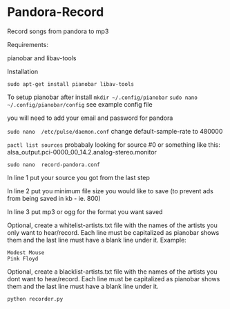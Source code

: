 # Pandora-Record

Record songs from pandora to mp3

Requirements:

pianobar and libav-tools

Installation

```sudo apt-get install pianobar libav-tools```

To setup pianobar after install 
```mkdir ~/.config/pianobar```
```sudo nano ~/.config/pianobar/config```
see example config file 

you will need to add your email and password for pandora

```sudo nano  /etc/pulse/daemon.conf```
change default-sample-rate to 480000

```pactl list sources```
probabaly looking for source #0 or something like this:  alsa_output.pci-0000_00_14.2.analog-stereo.monitor

```sudo nano  record-pandora.conf```

In line 1 put your source you got from the last step

In line 2 put you minimum file size you would like to save (to prevent ads from being saved in kb - ie. 800)

In line 3 put mp3 or ogg for the format you want saved

Optional, create a whitelist-artists.txt file with the names of the artists you only want to hear/record. Each line must be capitalized as pianobar shows them and the last line must have a blank line under it. Example:

```
Modest Mouse
Pink Floyd

```

Optional, create a blacklist-artists.txt file with the names of the artists you dont want to hear/record. Each line must be capitalized as pianobar shows them and the last line must have a blank line under it.


```python recorder.py```

